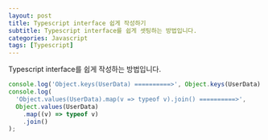 ```yaml
---
layout: post
title: Typescript interface 쉽게 작성하기
subtitle: Typescript interface를 쉽게 셋팅하는 방법입니다.
categories: Javascript
tags: [Typescript]
---
```


Typescript interface를 쉽게 작성하는 방법입니다.

```javascript
console.log('Object.keys(UserData) ==========>', Object.keys(UserData).join());
console.log(
  'Object.values(UserData).map(v => typeof v).join() ==========>',
  Object.values(UserData)
    .map((v) => typeof v)
    .join()
);
```
